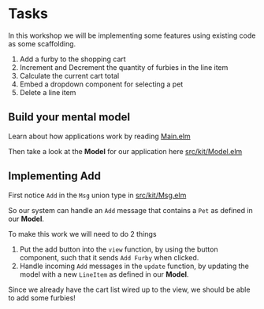 # Tasks

In this workshop we will be implementing some features using existing code as some scaffolding.

1. Add a furby to the shopping cart
1. Increment and Decrement the quantity of furbies in the line item
1. Calculate the current cart total
1. Embed a dropdown component for selecting a pet
1. Delete a line item

## Build your mental model

Learn about how applications work by reading [Main.elm](https://github.com/Fresheyeball/lambdaconf-2016-elm-workshop/blob/master/src/kit/Main.elm)

Then take a look at the **Model** for our application here [src/kit/Model.elm](https://github.com/Fresheyeball/lambdaconf-2016-elm-workshop/blob/master/src/kit/Model.elm)

## Implementing Add

First notice `Add` in the `Msg` union type in [src/kit/Msg.elm](https://github.com/Fresheyeball/lambdaconf-2016-elm-workshop/blob/master/src/kit/Msg.elm#L9)

So our system can handle an `Add` message that contains a `Pet` as defined in our **Model**.

To make this work we will need to do 2 things

1. Put the add button into the `view` function, by using the button component, such that it sends `Add Furby` when clicked.
1. Handle incoming `Add` messages in the `update` function, by updating the model with a new `LineItem` as defined in our **Model**.

Since we already have the cart list wired up to the view, we should be able to add some furbies!
